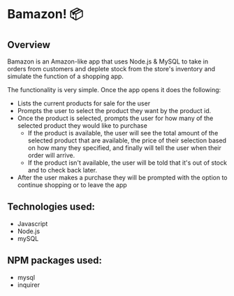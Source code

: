 # Bamazon! :package:

## Overview
Bamazon is an Amazon-like app that uses Node.js & MySQL to take in orders from customers and deplete stock from the store's inventory and simulate the function of a shopping app.

The functionality is very simple. Once the app opens it does the following:

- Lists the current products for sale for the user
- Prompts the user to select the product they want by the product id.
- Once the product is selected, prompts the user for how many of the selected product they would like to purchase
  - If the product is available, the user will see the total amount of the selected product that are available, the price of       their selection based on how many they specified, and finally will tell the user when their order will arrive.
  - If the product isn't available, the user will be told that it's out of stock and to check back later.
- After the user makes a purchase they will be prompted with the option to continue shopping or to leave the app

## Technologies used:
- Javascript
- Node.js
- mySQL

## NPM packages used:
- mysql
- inquirer

